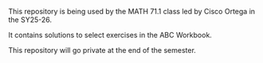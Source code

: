This repository is being used by the MATH 71.1 class led by Cisco Ortega in the SY25-26.

It contains solutions to select exercises in the ABC Workbook.

This repository will go private at the end of the semester.
